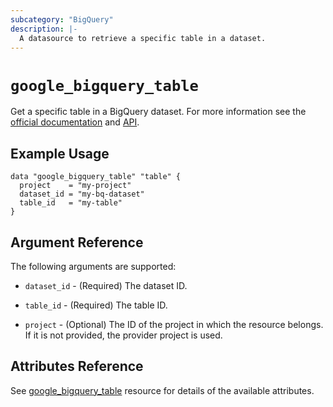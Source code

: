 ```yaml
---
subcategory: "BigQuery"
description: |-
  A datasource to retrieve a specific table in a dataset.
---
```


# `google_bigquery_table`

Get a specific table in a BigQuery dataset. For more information see
the [official documentation](https://cloud.google.com/bigquery/docs)
and [API](https://cloud.google.com/bigquery/docs/reference/rest/v2/tables/get).

## Example Usage

```hcl
data "google_bigquery_table" "table" {
  project    = "my-project"
  dataset_id = "my-bq-dataset"
  table_id   = "my-table"
}
```

## Argument Reference

The following arguments are supported:

* `dataset_id` - (Required) The dataset ID.

* `table_id` - (Required) The table ID.

* `project` - (Optional) The ID of the project in which the resource belongs.
  If it is not provided, the provider project is used.

## Attributes Reference

See [google_bigquery_table](https://registry.terraform.io/providers/hashicorp/google/latest/docs/resources/bigquery_table#attributes-reference) resource for details of the available attributes.
